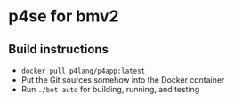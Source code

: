 # p4se for bmv2

## Build instructions

- `docker pull p4lang/p4app:latest`
- Put the Git sources somehow into the Docker container
- Run `./bot auto` for building, running, and testing
